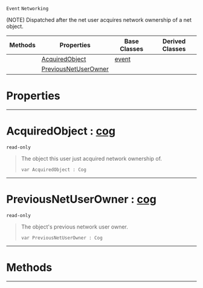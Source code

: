  `Event` `Networking`



(NOTE) Dispatched after the net user acquires network ownership of a net object.

|Methods|Properties|Base Classes|Derived Classes|
|---|---|---|---|
| |[ AcquiredObject](netuseracquiredobjectownership.md#acquiredobject-zilch-engi)|[event](event.md)| |
| |[ PreviousNetUserOwner](netuseracquiredobjectownership.md#previousnetuserowner-zer)| | |


 #  Properties


---  
 #  AcquiredObject : [cog](cog.md)

 `read-only`

> The object this user just acquired network ownership of.
> ```TS:Nada
> var AcquiredObject : Cog


---  
 #  PreviousNetUserOwner : [cog](cog.md)

 `read-only`

> The object's previous network user owner.
> ```TS:Nada
> var PreviousNetUserOwner : Cog


---  
 #  Methods


---  
 

 